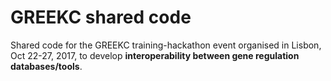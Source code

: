 # GREEKC shared code

Shared code for the GREEKC training-hackathon event organised in Lisbon, Oct 22-27, 2017, to develop **interoperability between gene regulation databases/tools**.


